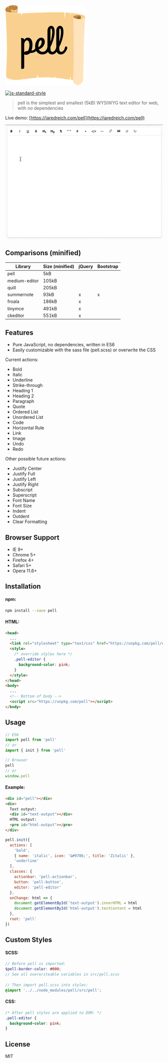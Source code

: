 ![Alt text](/logo.png?raw=true "Logo")

[![js-standard-style](https://img.shields.io/badge/code%20style-standard-brightgreen.svg)](http://standardjs.com/)

> pell is the simplest and smallest (5kB) WYSIWYG text editor for web, with no dependencies

Live demo: [https://jaredreich.com/pell](https://jaredreich.com/pell)

![Alt text](/demo.gif?raw=true "Demo")

## Comparisons (minified)

| Library       | Size (minified) | jQuery | Bootstrap |
|---------------|-----------------|--------|-----------|
| pell          | 5kB             |        |           |
| medium-editor | 105kB           |        |           |
| quill         | 205kB           |        |           |
| summernote    | 93kB            | x      | x         |
| froala        | 186kB           | x      |           |
| tinymce       | 491kB           | x      |           |
| ckeditor      | 551kB           | x      |           |

## Features

* Pure JavaScript, no dependencies, written in ES6
* Easily customizable with the sass file (pell.scss) or overwrite the CSS

Current actions:
- Bold
- Italic
- Underline
- Strike-through
- Heading 1
- Heading 2
- Paragraph
- Quote
- Ordered List
- Unordered List
- Code
- Horizontal Rule
- Link
- Image
- Undo
- Redo

Other possible future actions:
- Justify Center
- Justify Full
- Justify Left
- Justify Right
- Subscript
- Superscript
- Font Name
- Font Size
- Indent
- Outdent
- Clear Formatting

## Browser Support

* IE 9+
* Chrome 5+
* Firefox 4+
* Safari 5+
* Opera 11.6+

## Installation

#### npm:

```bash
npm install --save pell
```

#### HTML:

```html
<head>
  ...
  <link rel="stylesheet" type="text/css" href="https://unpkg.com/pell/dist/pell.min.css">
  <style>
    /* override styles here */
    .pell-editor {
      background-color: pink;
    }
  </style>
</head>
<body>
  ...
  <!-- Bottom of body -->
  <script src="https://unpkg.com/pell"></script>
</body>
```

## Usage

```js
// ES6
import pell from 'pell'
// or
import { init } from 'pell'
```

```js
// Browser
pell
// or
window.pell
```

#### Example:

```html
<div id="pell"></div>
<div>
  Text output:
  <div id="text-output"></div>
  HTML output:
  <pre id="html-output"></pre>
</div>
```

```js
pell.init({
  actions: [
    'bold',
    { name: 'italic', icon: '&#9786;', title: 'Zitalic' },
    'underline'
  ],
  classes: {
    actionbar: 'pell-actionbar',
    button: 'pell-button',
    editor: 'pell-editor'
  },
  onChange: html => {
    document.getElementById('text-output').innerHTML = html
    document.getElementById('html-output').textContent = html
  },
  root: 'pell'
})
```

## Custom Styles

#### SCSS:

```scss
// Before pell is imported:
$pell-border-color: #000;
// See all overwriteable variables in src/pell.scss

// Then import pell.scss into styles:
@import '../../node_modules/pell/src/pell';
```

#### CSS:

```css
/* After pell styles are applied to DOM: */
.pell-editor {
  background-color: pink;
}
```

## License

MIT
